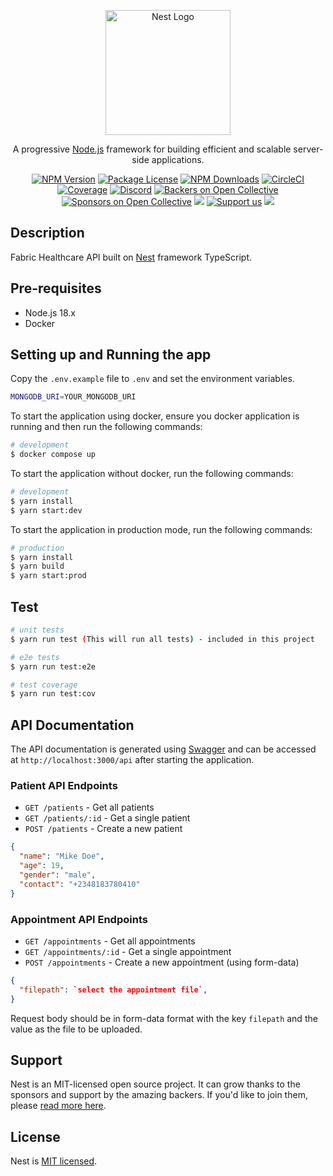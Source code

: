 <p align="center">
  <a href="http://nestjs.com/" target="blank"><img src="https://nestjs.com/img/logo-small.svg" width="200" alt="Nest Logo" /></a>
</p>

[circleci-image]: https://img.shields.io/circleci/build/github/nestjs/nest/master?token=abc123def456
[circleci-url]: https://circleci.com/gh/nestjs/nest

  <p align="center">A progressive <a href="http://nodejs.org" target="_blank">Node.js</a> framework for building efficient and scalable server-side applications.</p>
    <p align="center">
<a href="https://www.npmjs.com/~nestjscore" target="_blank"><img src="https://img.shields.io/npm/v/@nestjs/core.svg" alt="NPM Version" /></a>
<a href="https://www.npmjs.com/~nestjscore" target="_blank"><img src="https://img.shields.io/npm/l/@nestjs/core.svg" alt="Package License" /></a>
<a href="https://www.npmjs.com/~nestjscore" target="_blank"><img src="https://img.shields.io/npm/dm/@nestjs/common.svg" alt="NPM Downloads" /></a>
<a href="https://circleci.com/gh/nestjs/nest" target="_blank"><img src="https://img.shields.io/circleci/build/github/nestjs/nest/master" alt="CircleCI" /></a>
<a href="https://coveralls.io/github/nestjs/nest?branch=master" target="_blank"><img src="https://coveralls.io/repos/github/nestjs/nest/badge.svg?branch=master#9" alt="Coverage" /></a>
<a href="https://discord.gg/G7Qnnhy" target="_blank"><img src="https://img.shields.io/badge/discord-online-brightgreen.svg" alt="Discord"/></a>
<a href="https://opencollective.com/nest#backer" target="_blank"><img src="https://opencollective.com/nest/backers/badge.svg" alt="Backers on Open Collective" /></a>
<a href="https://opencollective.com/nest#sponsor" target="_blank"><img src="https://opencollective.com/nest/sponsors/badge.svg" alt="Sponsors on Open Collective" /></a>
  <a href="https://paypal.me/kamilmysliwiec" target="_blank"><img src="https://img.shields.io/badge/Donate-PayPal-ff3f59.svg"/></a>
    <a href="https://opencollective.com/nest#sponsor"  target="_blank"><img src="https://img.shields.io/badge/Support%20us-Open%20Collective-41B883.svg" alt="Support us"></a>
  <a href="https://twitter.com/nestframework" target="_blank"><img src="https://img.shields.io/twitter/follow/nestframework.svg?style=social&label=Follow"></a>
</p>
  <!--[![Backers on Open Collective](https://opencollective.com/nest/backers/badge.svg)](https://opencollective.com/nest#backer)
  [![Sponsors on Open Collective](https://opencollective.com/nest/sponsors/badge.svg)](https://opencollective.com/nest#sponsor)-->

## Description

Fabric Healthcare API built on [Nest](https://github.com/nestjs/nest) framework TypeScript.

## Pre-requisites
- Node.js 18.x
- Docker


## Setting up and Running the app

Copy the `.env.example` file to `.env` and set the environment variables.
```bash
MONGODB_URI=YOUR_MONGODB_URI
```

To start the application using docker, ensure you docker application is running and then run the following commands:
```bash
# development
$ docker compose up
````
To start the application without docker, run the following commands:
```bash
# development
$ yarn install
$ yarn start:dev
```
To start the application in production mode, run the following commands:
```bash
# production
$ yarn install
$ yarn build
$ yarn start:prod
```

## Test

```bash
# unit tests
$ yarn run test (This will run all tests) - included in this project

# e2e tests
$ yarn run test:e2e

# test coverage
$ yarn run test:cov
```

## API Documentation
The API documentation is generated using [Swagger](https://swagger.io/) and can be accessed at `http://localhost:3000/api` after starting the application.

### Patient API Endpoints
- `GET /patients` - Get all patients
- `GET /patients/:id` - Get a single patient
- `POST /patients` - Create a new patient
```json
{
  "name": "Mike Doe",
  "age": 19,
  "gender": "male",
  "contact": "+2348183780410"
}
```

### Appointment API Endpoints
- `GET /appointments` - Get all appointments
- `GET /appointments/:id` - Get a single appointment
- `POST /appointments` - Create a new appointment (using form-data)
```json
{
  "filepath": `select the appointment file`,
}
```
Request body should be in form-data format with the key `filepath` and the value as the file to be uploaded.

## Support

Nest is an MIT-licensed open source project. It can grow thanks to the sponsors and support by the amazing backers. If you'd like to join them, please [read more here](https://docs.nestjs.com/support).

## License

Nest is [MIT licensed](LICENSE).
